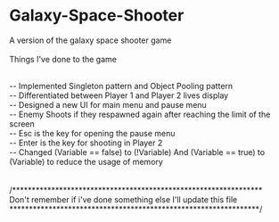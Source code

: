 # Galaxy-Space-Shooter<br/>
A version of the galaxy space shooter game
<br/>
<br/>
Things I've done to the game<br/><br/>

-- Implemented Singleton pattern and Object Pooling pattern<br/>
-- Differentiated between Player 1 and Player 2 lives display<br/>
-- Designed a new UI for main menu and pause menu <br/>
-- Enemy Shoots if they respawned again after reaching the limit of the screen<br/>
-- Esc is the key for opening the pause menu<br/>
-- Enter is the key for shooting in Player 2<br/>
-- Changed (Variable == false) to (!Variable) And (Variable == true) to (Variable) to reduce the usage of memory<br/>
<br/>
<br/>
/**************************************************************** <br/>
Don't remember if i've done something else I'll update this file <br/>
****************************************************************/
